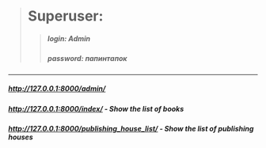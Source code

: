 ># Superuser:
>>##### login: Admin
>>##### password: папинтапок
____
##### http://127.0.0.1:8000/admin/ 
##### http://127.0.0.1:8000/index/ - Show the list of books
##### http://127.0.0.1:8000/publishing_house_list/ - Show the list of publishing houses
